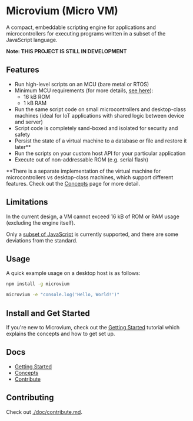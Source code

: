 # Microvium (Micro VM)

A compact, embeddable scripting engine for applications and microcontrollers for executing programs written in a subset of the JavaScript language.

**Note: THIS PROJECT IS STILL IN DEVELOPMENT**

## Features

  - Run high-level scripts on an MCU (bare metal or RTOS)
  - Minimum MCU requirements (for more details, [see here](./doc/native-host/memory-usage.md)):
    - 16 kB ROM
    - 1 kB RAM
  - Run the same script code on small microcontrollers and desktop-class machines (ideal for IoT applications with shared logic between device and server)
  - Script code is completely sand-boxed and isolated for security and safety
  - Persist the state of a virtual machine to a database or file and restore it later**
  - Run the scripts on your custom host API for your particular application
  - Execute out of non-addressable ROM (e.g. serial flash)

**There is a separate implementation of the virtual machine for microcontrollers vs desktop-class machines, which support different features. Check out the [Concepts](./doc/concepts.md) page for more detail.

## Limitations

In the current design, a VM cannot exceed 16 kB of ROM or RAM usage (excluding the engine itself).

Only a [subset of JavaScript](./doc/supported-language.md) is currently supported, and there are some deviations from the standard.

## Usage

A quick example usage on a desktop host is as follows:

```sh
npm install -g microvium

microvium -e "console.log('Hello, World!')"
```

## Install and Get Started

If you're new to Microvium, check out the [Getting Started](./doc/getting-started.md) tutorial which explains the concepts and how to get set up.

## Docs

  - [Getting Started](./doc/getting-started.md)
  - [Concepts](./doc/concepts.md)
  - [Contribute](./doc/contribute.md)

## Contributing

Check out [./doc/contribute.md](./doc/contribute.md).
